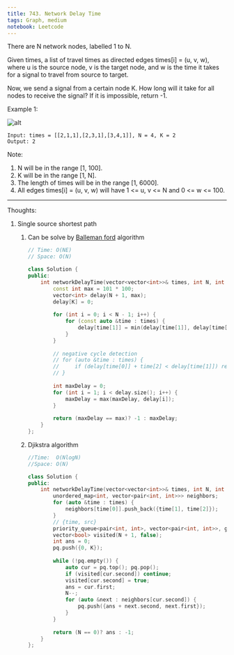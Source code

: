 ```yaml
---
title: 743. Network Delay Time
tags: Graph, medium
notebook: Leetcode
---
```


There are N network nodes, labelled 1 to N.

Given times, a list of travel times as directed edges times[i] = (u, v, w), where u is the source node, v is the target node, and w is the time it takes for a signal to travel from source to target.

Now, we send a signal from a certain node K. How long will it take for all nodes to receive the signal? If it is impossible, return -1.

 

Example 1:

![alt](https://assets.leetcode.com/uploads/2019/05/23/931_example_1.png)


```
Input: times = [[2,1,1],[2,3,1],[3,4,1]], N = 4, K = 2
Output: 2
```

Note:

1. N will be in the range [1, 100].
2. K will be in the range [1, N].
3. The length of times will be in the range [1, 6000].
4. All edges times[i] = (u, v, w) will have 1 <= u, v <= N and 0 <= w <= 100.

----------
Thoughts:
1. Single source shortest path
   1. Can be solve by [Balleman ford](https://www.geeksforgeeks.org/bellman-ford-algorithm-simple-implementation/) algorithm

        ```c++
        // Time: O(NE)
        // Space: O(N)

        class Solution {
        public:
            int networkDelayTime(vector<vector<int>>& times, int N, int K) {
                const int max = 101 * 100;
                vector<int> delay(N + 1, max);
                delay[K] = 0;
                
                for (int i = 0; i < N - 1; i++) {
                    for (const auto &time : times) {
                        delay[time[1]] = min(delay[time[1]], delay[time[0]] + time[2]);
                    }
                }
                
                // negative cycle detection
                // for (auto &time : times) {
                //     if (delay[time[0]] + time[2] < delay[time[1]]) return -1;
                // }
                
                int maxDelay = 0;
                for (int i = 1; i < delay.size(); i++) {
                    maxDelay = max(maxDelay, delay[i]);
                }
                
                return (maxDelay == max)? -1 : maxDelay;
            }
        };
        ```
    2. Djikstra algorithm
        ```c++
        //Time:  O(NlogN)
        //Space: O(N)
        
        class Solution {
        public:
            int networkDelayTime(vector<vector<int>>& times, int N, int K) {
                unordered_map<int, vector<pair<int, int>>> neighbors;
                for (auto &time : times) {
                    neighbors[time[0]].push_back({time[1], time[2]});
                }
                // {time, src}
                priority_queue<pair<int, int>, vector<pair<int, int>>, greater<pair<int, int>>> pq;
                vector<bool> visited(N + 1, false);
                int ans = 0;
                pq.push({0, K});
                
                while (!pq.empty()) {
                    auto cur = pq.top(); pq.pop();
                    if (visited[cur.second]) continue;
                    visited[cur.second] = true;
                    ans = cur.first;
                    N--;
                    for (auto &next : neighbors[cur.second]) {
                        pq.push({ans + next.second, next.first});
                    }
                }
                
                return (N == 0)? ans : -1;
            }
        };
        ``` 